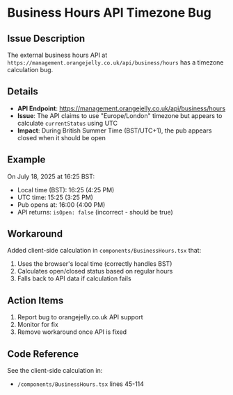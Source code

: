 # Business Hours API Timezone Bug

## Issue Description
The external business hours API at `https://management.orangejelly.co.uk/api/business/hours` has a timezone calculation bug.

## Details
- **API Endpoint**: https://management.orangejelly.co.uk/api/business/hours
- **Issue**: The API claims to use "Europe/London" timezone but appears to calculate `currentStatus` using UTC
- **Impact**: During British Summer Time (BST/UTC+1), the pub appears closed when it should be open

## Example
On July 18, 2025 at 16:25 BST:
- Local time (BST): 16:25 (4:25 PM)
- UTC time: 15:25 (3:25 PM)
- Pub opens at: 16:00 (4:00 PM)
- API returns: `isOpen: false` (incorrect - should be true)

## Workaround
Added client-side calculation in `components/BusinessHours.tsx` that:
1. Uses the browser's local time (correctly handles BST)
2. Calculates open/closed status based on regular hours
3. Falls back to API data if calculation fails

## Action Items
1. Report bug to orangejelly.co.uk API support
2. Monitor for fix
3. Remove workaround once API is fixed

## Code Reference
See the client-side calculation in:
- `/components/BusinessHours.tsx` lines 45-114